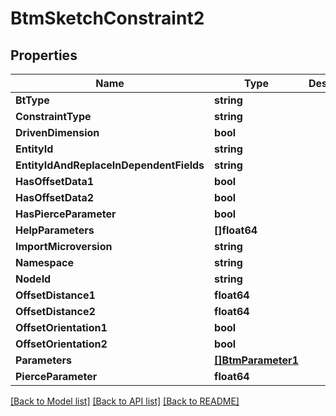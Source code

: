 # BtmSketchConstraint2

## Properties

Name | Type | Description | Notes
------------ | ------------- | ------------- | -------------
**BtType** | **string** |  | [optional] 
**ConstraintType** | **string** |  | [optional] 
**DrivenDimension** | **bool** |  | [optional] 
**EntityId** | **string** |  | [optional] 
**EntityIdAndReplaceInDependentFields** | **string** |  | [optional] 
**HasOffsetData1** | **bool** |  | [optional] 
**HasOffsetData2** | **bool** |  | [optional] 
**HasPierceParameter** | **bool** |  | [optional] 
**HelpParameters** | **[]float64** |  | [optional] 
**ImportMicroversion** | **string** |  | [optional] 
**Namespace** | **string** |  | [optional] 
**NodeId** | **string** |  | [optional] 
**OffsetDistance1** | **float64** |  | [optional] 
**OffsetDistance2** | **float64** |  | [optional] 
**OffsetOrientation1** | **bool** |  | [optional] 
**OffsetOrientation2** | **bool** |  | [optional] 
**Parameters** | [**[]BtmParameter1**](BTMParameter-1.md) |  | [optional] 
**PierceParameter** | **float64** |  | [optional] 

[[Back to Model list]](../README.md#documentation-for-models) [[Back to API list]](../README.md#documentation-for-api-endpoints) [[Back to README]](../README.md)


